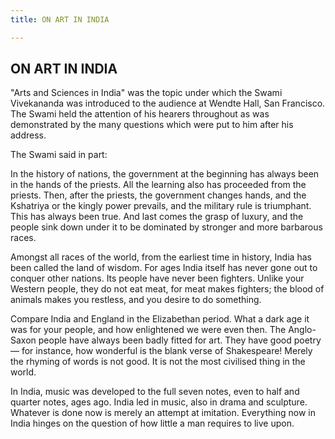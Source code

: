 ```yaml
---
title: ON ART IN INDIA

---
```





  

## ON ART IN INDIA

"Arts and Sciences in India" was the topic under which the Swami
Vivekananda was introduced to the audience at Wendte Hall, San
Francisco. The Swami held the attention of his hearers throughout as was
demonstrated by the many questions which were put to him after his
address.

The Swami said in part:

In the history of nations, the government at the beginning has always
been in the hands of the priests. All the learning also has proceeded
from the priests. Then, after the priests, the government changes hands,
and the Kshatriya or the kingly power prevails, and the military rule is
triumphant. This has always been true. And last comes the grasp of
luxury, and the people sink down under it to be dominated by stronger
and more barbarous races.

Amongst all races of the world, from the earliest time in history, India
has been called the land of wisdom. For ages India itself has never gone
out to conquer other nations. Its people have never been fighters.
Unlike your Western people, they do not eat meat, for meat makes
fighters; the blood of animals makes you restless, and you desire to do
something.

Compare India and England in the Elizabethan period. What a dark age it
was for your people, and how enlightened we were even then. The
Anglo-Saxon people have always been badly fitted for art. They have good
poetry — for instance, how wonderful is the blank verse of Shakespeare!
Merely the rhyming of words is not good. It is not the most civilised
thing in the world.

In India, music was developed to the full seven notes, even to half and
quarter notes, ages ago. India led in music, also in drama and
sculpture. Whatever is done now is merely an attempt at imitation.
Everything now in India hinges on the question of how little a man
requires to live upon.


